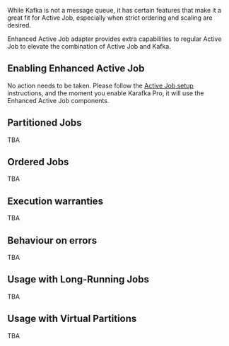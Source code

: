 While Kafka is not a message queue, it has certain features that make it a great fit for Active Job, especially when strict ordering and scaling are desired.

Enhanced Active Job adapter provides extra capabilities to regular Active Job to elevate the combination of Active Job and Kafka.

## Enabling Enhanced Active Job

No action needs to be taken. Please follow the [Active Job setup](Active-Job#active-job-setup) instructions, and the moment you enable Karafka Pro, it will use the Enhanced Active Job components.

## Partitioned Jobs

TBA

## Ordered Jobs

TBA

## Execution warranties

TBA

## Behaviour on errors

TBA

## Usage with Long-Running Jobs

TBA

## Usage with Virtual Partitions

TBA
